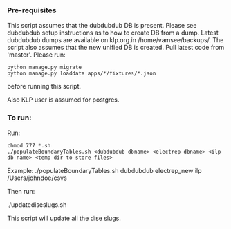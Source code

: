 ### Pre-requisites

This script assumes that the dubdubdub DB is present. Please see dubdubdub setup instructions as to how to create DB from a dump. Latest dubdubdub dumps are available on klp.org.in /home/vamsee/backups/. The script also assumes that the new unified DB is created. Pull latest code from 'master'. Please run:

    python manage.py migrate
    python manage.py loaddata apps/*/fixtures/*.json

before running this script.

Also KLP user is assumed for postgres.

### To run:

Run:
    
    chmod 777 *.sh
    ./populateBoundaryTables.sh <dubdubdub dbname> <electrep dbname> <ilp db name> <temp dir to store files>

Example: ./populateBoundaryTables.sh dubdubdub electrep_new ilp /Users/johndoe/csvs

Then run:

./updatediseslugs.sh <ilp db name>

This script will update all the dise slugs.
